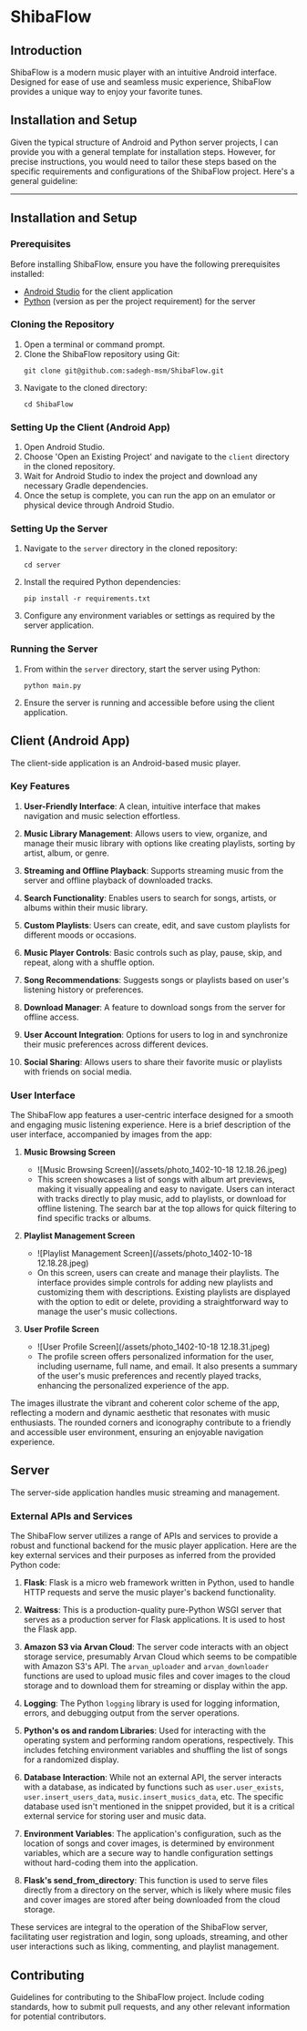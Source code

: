 # ShibaFlow

## Introduction
ShibaFlow is a modern music player with an intuitive Android interface. Designed for ease of use and seamless music experience, ShibaFlow provides a unique way to enjoy your favorite tunes.

## Installation and Setup
Given the typical structure of Android and Python server projects, I can provide you with a general template for installation steps. However, for precise instructions, you would need to tailor these steps based on the specific requirements and configurations of the ShibaFlow project. Here's a general guideline:

---

## Installation and Setup

### Prerequisites
Before installing ShibaFlow, ensure you have the following prerequisites installed:
- [Android Studio](https://developer.android.com/studio) for the client application
- [Python](https://www.python.org/downloads/) (version as per the project requirement) for the server

### Cloning the Repository
1. Open a terminal or command prompt.
2. Clone the ShibaFlow repository using Git:
   ```
   git clone git@github.com:sadegh-msm/ShibaFlow.git
   ```
3. Navigate to the cloned directory:
   ```
   cd ShibaFlow
   ```

### Setting Up the Client (Android App)
1. Open Android Studio.
2. Choose 'Open an Existing Project' and navigate to the `client` directory in the cloned repository.
3. Wait for Android Studio to index the project and download any necessary Gradle dependencies.
4. Once the setup is complete, you can run the app on an emulator or physical device through Android Studio.

### Setting Up the Server
1. Navigate to the `server` directory in the cloned repository:
   ```
   cd server
   ```
2. Install the required Python dependencies:
   ```
   pip install -r requirements.txt
   ```
3. Configure any environment variables or settings as required by the server application.

### Running the Server
1. From within the `server` directory, start the server using Python:
   ```
   python main.py
   ```
2. Ensure the server is running and accessible before using the client application.

## Client (Android App)
The client-side application is an Android-based music player.

### Key Features

1. **User-Friendly Interface**: A clean, intuitive interface that makes navigation and music selection effortless.

2. **Music Library Management**: Allows users to view, organize, and manage their music library with options like creating playlists, sorting by artist, album, or genre.

3. **Streaming and Offline Playback**: Supports streaming music from the server and offline playback of downloaded tracks.

4. **Search Functionality**: Enables users to search for songs, artists, or albums within their music library.

5. **Custom Playlists**: Users can create, edit, and save custom playlists for different moods or occasions.

6. **Music Player Controls**: Basic controls such as play, pause, skip, and repeat, along with a shuffle option.

8. **Song Recommendations**: Suggests songs or playlists based on user's listening history or preferences.

9. **Download Manager**: A feature to download songs from the server for offline access.

10. **User Account Integration**: Options for users to log in and synchronize their music preferences across different devices.

12. **Social Sharing**: Allows users to share their favorite music or playlists with friends on social media.


### User Interface

The ShibaFlow app features a user-centric interface designed for a smooth and engaging music listening experience. Here is a brief description of the user interface, accompanied by images from the app:

1. **Music Browsing Screen**
   - ![Music Browsing Screen](/assets/photo_1402-10-18 12.18.26.jpeg)
   - This screen showcases a list of songs with album art previews, making it visually appealing and easy to navigate. Users can interact with tracks directly to play music, add to playlists, or download for offline listening. The search bar at the top allows for quick filtering to find specific tracks or albums.

2. **Playlist Management Screen**
   - ![Playlist Management Screen](/assets/photo_1402-10-18 12.18.28.jpeg)
   - On this screen, users can create and manage their playlists. The interface provides simple controls for adding new playlists and customizing them with descriptions. Existing playlists are displayed with the option to edit or delete, providing a straightforward way to manage the user's music collections.

3. **User Profile Screen**
   - ![User Profile Screen](/assets/photo_1402-10-18 12.18.31.jpeg)
   - The profile screen offers personalized information for the user, including username, full name, and email. It also presents a summary of the user's music preferences and recently played tracks, enhancing the personalized experience of the app.

The images illustrate the vibrant and coherent color scheme of the app, reflecting a modern and dynamic aesthetic that resonates with music enthusiasts. The rounded corners and iconography contribute to a friendly and accessible user environment, ensuring an enjoyable navigation experience.

## Server
The server-side application handles music streaming and management.

### External APIs and Services

The ShibaFlow server utilizes a range of APIs and services to provide a robust and functional backend for the music player application. Here are the key external services and their purposes as inferred from the provided Python code:

1. **Flask**: Flask is a micro web framework written in Python, used to handle HTTP requests and serve the music player's backend functionality.

2. **Waitress**: This is a production-quality pure-Python WSGI server that serves as a production server for Flask applications. It is used to host the Flask app.

3. **Amazon S3 via Arvan Cloud**: The server code interacts with an object storage service, presumably Arvan Cloud which seems to be compatible with Amazon S3's API. The `arvan_uploader` and `arvan_downloader` functions are used to upload music files and cover images to the cloud storage and to download them for streaming or display within the app.

4. **Logging**: The Python `logging` library is used for logging information, errors, and debugging output from the server operations.

5. **Python's os and random Libraries**: Used for interacting with the operating system and performing random operations, respectively. This includes fetching environment variables and shuffling the list of songs for a randomized display.

6. **Database Interaction**: While not an external API, the server interacts with a database, as indicated by functions such as `user.user_exists`, `user.insert_users_data`, `music.insert_musics_data`, etc. The specific database used isn't mentioned in the snippet provided, but it is a critical external service for storing user and music data.

7. **Environment Variables**: The application's configuration, such as the location of songs and cover images, is determined by environment variables, which are a secure way to handle configuration settings without hard-coding them into the application.

8. **Flask's send_from_directory**: This function is used to serve files directly from a directory on the server, which is likely where music files and cover images are stored after being downloaded from the cloud storage.

These services are integral to the operation of the ShibaFlow server, facilitating user registration and login, song uploads, streaming, and other user interactions such as liking, commenting, and playlist management.

## Contributing
Guidelines for contributing to the ShibaFlow project. Include coding standards, how to submit pull requests, and any other relevant information for potential contributors.


